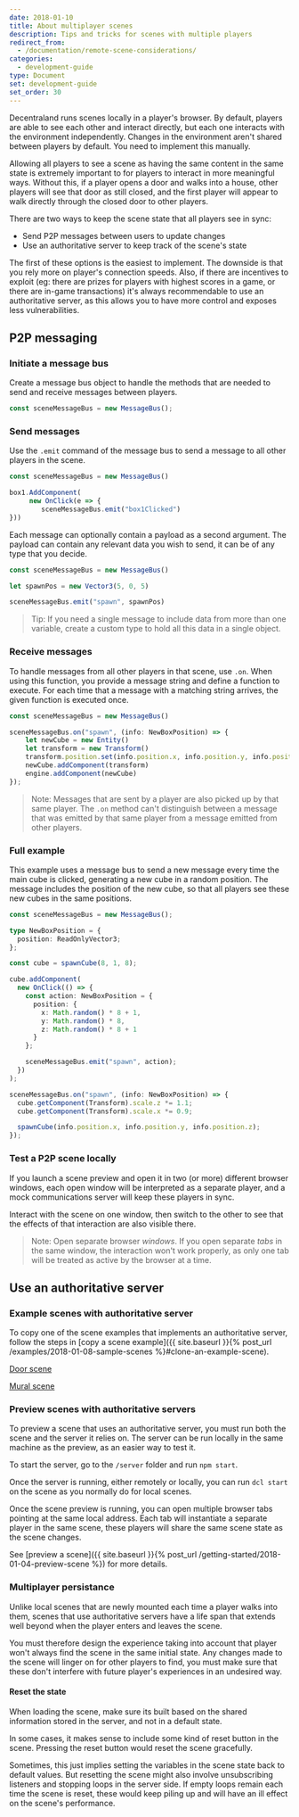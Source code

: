 ```yaml
---
date: 2018-01-10
title: About multiplayer scenes
description: Tips and tricks for scenes with multiple players
redirect_from:
  - /documentation/remote-scene-considerations/
categories:
  - development-guide
type: Document
set: development-guide
set_order: 30
---
```


Decentraland runs scenes locally in a player's browser. By default, players are able to see each other and interact directly, but each one interacts with the environment independently. Changes in the environment aren't shared between players by default. You need to implement this manually.

Allowing all players to see a scene as having the same content in the same state is extremely important to for players to interact in more meaningful ways. Without this, if a player opens a door and walks into a house, other players will see that door as still closed, and the first player will appear to walk directly through the closed door to other players.

There are two ways to keep the scene state that all players see in sync:

- Send P2P messages between users to update changes
- Use an authoritative server to keep track of the scene's state

The first of these options is the easiest to implement. The downside is that you rely more on player's connection speeds. Also, if there are incentives to exploit (eg: there are prizes for players with highest scores in a game, or there are in-game transactions) it's always recommendable to use an authoritative server, as this allows you to have more control and exposes less vulnerabilities.

## P2P messaging

### Initiate a message bus

Create a message bus object to handle the methods that are needed to send and receive messages between players.

```ts
const sceneMessageBus = new MessageBus();
```

### Send messages

Use the `.emit` command of the message bus to send a message to all other players in the scene.

```ts
const sceneMessageBus = new MessageBus()

box1.AddComponent(
	 new OnClick(e => {
		sceneMessageBus.emit("box1Clicked")
}))

```

Each message can optionally contain a payload as a second argument. The payload can contain any relevant data you wish to send, it can be of any type that you decide. 

```ts
const sceneMessageBus = new MessageBus()

let spawnPos = new Vector3(5, 0, 5)

sceneMessageBus.emit("spawn", spawnPos)
```

> Tip: If you need a single message to include data from more than one variable, create a custom type to hold all this data in a single object.


### Receive messages

To handle messages from all other players in that scene, use `.on`. When using this function, you provide a message string and define a function to execute. For each time that a message with a matching string arrives, the given function is executed once.

```ts
const sceneMessageBus = new MessageBus()

sceneMessageBus.on("spawn", (info: NewBoxPosition) => {
	let newCube = new Entity()
	let transform = new Transform()
	transform.position.set(info.position.x, info.position.y, info.position.z)
	newCube.addComponent(transform)
	engine.addComponent(newCube)
});
```

> Note: Messages that are sent by a player are also picked up by that same player. The `.on` method can't distinguish between a message that was emitted by that same player from a message emitted from other players.

### Full example

This example uses a message bus to send a new message every time the main cube is clicked, generating a new cube in a random position. The message includes the position of the new cube, so that all players see these new cubes in the same positions.

```ts
const sceneMessageBus = new MessageBus();

type NewBoxPosition = {
  position: ReadOnlyVector3;
};

const cube = spawnCube(8, 1, 8);

cube.addComponent(
  new OnClick(() => {
    const action: NewBoxPosition = {
      position: {
        x: Math.random() * 8 + 1,
        y: Math.random() * 8,
        z: Math.random() * 8 + 1
      }
    };

    sceneMessageBus.emit("spawn", action);
  })
);

sceneMessageBus.on("spawn", (info: NewBoxPosition) => {
  cube.getComponent(Transform).scale.z *= 1.1;
  cube.getComponent(Transform).scale.x *= 0.9;

  spawnCube(info.position.x, info.position.y, info.position.z);
});
```

### Test a P2P scene locally

If you launch a scene preview and open it in two (or more) different browser windows, each open window will be interpreted as a separate player, and a mock communications server will keep these players in sync.

Interact with the scene on one window, then switch to the other to see that the effects of that interaction are also visible there.

> Note: Open separate browser _windows_. If you open separate _tabs_ in the same window, the interaction won't work properly, as only one tab will be treated as active by the browser at a time.

## Use an authoritative server

### Example scenes with authoritative server

To copy one of the scene examples that implements an authoritative server, follow the steps in [copy a scene example]({{ site.baseurl }}{% post_url /examples/2018-01-08-sample-scenes %}#clone-an-example-scene).


[Door scene](https://github.com/decentraland-scenes/Remote-door)

[Mural scene](https://github.com/decentraland-scenes/Remote-mural)


### Preview scenes with authoritative servers

To preview a scene that uses an authoritative server, you must run both the scene and the server it relies on. The server can be run locally in the same machine as the preview, as an easier way to test it.

To start the server, go to the `/server` folder and run `npm start`.

Once the server is running, either remotely or locally, you can run `dcl start` on the scene as you normally do for local scenes.

Once the scene preview is running, you can open multiple browser tabs pointing at the same local address. Each tab will instantiate a separate player in the same scene, these players will share the same scene state as the scene changes.

See [preview a scene]({{ site.baseurl }}{% post_url /getting-started/2018-01-04-preview-scene %}) for more details.

### Multiplayer persistance

Unlike local scenes that are newly mounted each time a player walks into them, scenes that use authoritative servers have a life span that extends well beyond when the player enters and leaves the scene.

You must therefore design the experience taking into account that player won't always find the scene in the same initial state.
Any changes made to the scene will linger on for other players to find, you must make sure that these don't interfere with future player's experiences in an undesired way.

#### Reset the state

When loading the scene, make sure its built based on the shared information stored in the server, and not in a default state.

In some cases, it makes sense to include some kind of reset button in the scene. Pressing the reset button would reset the scene gracefully.

Sometimes, this just implies setting the variables in the scene state back to default values. But resetting the scene might also involve unsubscribing listeners and stopping loops in the server side. If empty loops remain each time the scene is reset, these would keep piling up and will have an ill effect on the scene's performance. 
